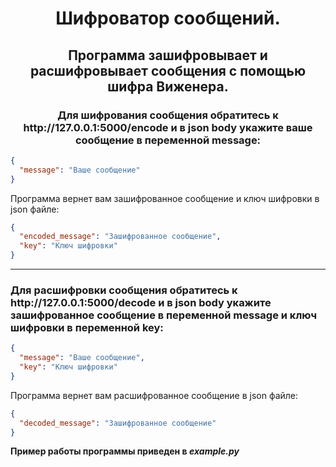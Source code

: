<h1 align="center">Шифроватор сообщений.</h1>
<h2 align="center">Программа зашифровывает и расшифровывает сообщения с помощью шифра Виженера.</h2>

<h3 align="center">Для шифрования сообщения обратитесь к http://127.0.0.1:5000/encode и в json body укажите ваше сообщение в переменной message:</h3>

``` json
{
  "message": "Ваше сообщение"
}
```
Программа вернет вам зашифрованное сообщение и ключ шифровки в json файлe:
``` json
{
  "encoded_message": "Зашифрованное сообщение",
  "key": "Ключ шифровки"
}
```
---
<h3>Для расшифровки сообщения обратитесь к http://127.0.0.1:5000/decode и в json body укажите зашифрованное сообщение в переменной message и ключ шифровки в переменной key:</h3>

``` json
{
  "message": "Ваше сообщение",
  "key": "Ключ шифровки"
}
```
Программа вернет вам расшифрованное сообщение в json файлe:
``` json
{
  "decoded_message": "Зашифрованное сообщение"
}
```

**Пример работы программы приведен в *example.py***
